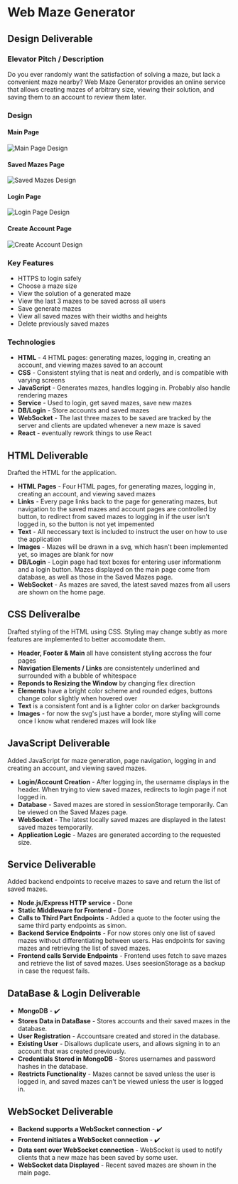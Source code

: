 # Web Maze Generator
## Design Deliverable
### Elevator Pitch / Description
Do you ever randomly want the satisfaction of solving a maze, but lack a convenient maze nearby? Web Maze Generator provides an online service that allows creating mazes of arbitrary size, viewing their solution, and saving them to an account to review them later.
### Design
#### Main Page
![Main Page Design](/layout/WebMazeGeneratorMainPage.png)
#### Saved Mazes Page
![Saved Mazes Design](/layout/WebMazeGeneratorSavedPage.png)
#### Login Page
![Login Page Design](/layout/WebMazeGeneratorLoginPage.png)
#### Create Account Page
![Create Account Design](/layout/WebMazeGeneratorCreateAccountPage.png)
### Key Features
- HTTPS to login safely
- Choose a maze size
- View the solution of a generated maze
- View the last 3 mazes to be saved across all users
- Save generate mazes
- View all saved mazes with their widths and heights
- Delete previously saved mazes
### Technologies
- **HTML** - 4 HTML pages: generating mazes, logging in, creating an account, and viewing mazes saved to an account
- **CSS** - Consistent styling that is neat and orderly, and is compatible with varying screens
- **JavaScript** - Generates mazes, handles logging in. Probably also handle rendering mazes
- **Service** - Used to login, get saved mazes, save new mazes
- **DB/Login** - Store accounts and saved mazes
- **WebSocket** - The last three mazes to be saved are tracked by the server and clients are updated whenever a new maze is saved
- **React** - eventually rework things to use React
## HTML Deliverable
Drafted the HTML for the application.
- **HTML Pages** - Four HTML pages, for generating mazes, logging in, creating an account, and viewing saved mazes
- **Links** - Every page links back to the page for generating mazes, but navigation to the saved mazes and account pages are controlled by button, to redirect from saved mazes to logging in if the user isn't logged in, so the button is not yet impemented
- **Text** - All neccessary text is included to instruct the user on how to use the application
- **Images** - Mazes will be drawn in a svg, which hasn't been implemented yet, so images are blank for now
- **DB/Login** - Login page had text boxes for entering user informationm and a login button. Mazes displayed on the main page come from database, as well as those in the Saved Mazes page.
- **WebSocket** - As mazes are saved, the latest saved mazes from all users are shown on the home page.
## CSS Deliveralbe
Drafted styling of the HTML using CSS. Styling may change subtly as more features are implemented to better accomodate them.
- **Header, Footer & Main** all have consistent styling accross the four pages
- **Navigation Elements / Links** are consistentely underlined and surrounded with a bubble of whitespace
- **Reponds to Resizing the Window** by changing flex direction
- **Elements** have a bright color scheme and rounded edges, buttons change color slightly when hovered over
- **Text** is a consistent font and is a lighter color on darker backgrounds
- **Images** - for now the svg's just have a border, more styling will come once I know what rendered mazes will look like
## JavaScript Deliverable
Added JavaScript for maze generation, page navigation, logging in and creating an account, and viewing saved mazes.
- **Login/Account Creation** - After logging in, the username displays in the header. When trying to view saved mazes, redirects to login page if not logged in.
- **Database** - Saved mazes are stored in sessionStorage temporarily. Can be viewed on the Saved Mazes page.
- **WebSocket** - The latest locally saved mazes are displayed in the latest saved mazes temporarily.
- **Application Logic** - Mazes are generated according to the requested size.
## Service Deliverable
Added backend endpoints to receive mazes to save and return the list of saved mazes.
- **Node.js/Express HTTP service** - Done
- **Static Middleware for Frontend** - Done
- **Calls to Third Part Endpoints** - Added a quote to the footer using the same third party endpoints as simon.
- **Backend Service Endpoints** - For now stores only one list of saved mazes without differentiating between users. Has endpoints for saving mazes and retrieving the list of saved mazes.
- **Frontend calls Servide Endpoints** - Frontend uses fetch to save mazes and retrieve the list of saved mazes. Uses seesionStorage as a backup in case the request fails.
## DataBase & Login Deliverable
- **MongoDB** - ✔️
- **Stores Data in DataBase** - Stores accounts and their saved mazes in the database.
- **User Registration** - Accountsare created and stored in the database.
- **Existing User** - Disallows duplicate users, and allows signing in to an account that was created previously.
- **Credentials Stored in MongoDB** - Stores usernames and password hashes in the database.
- **Restricts Functionality** - Mazes cannot be saved unless the user is logged in, and saved mazes can't be viewed unless the user is logged in.
## WebSocket Deliverable
- **Backend supports a WebSocket connection** - ✔️
- **Frontend initiates a WebSocket connection** - ✔️
- **Data sent over WebSocket connection** - WebSocket is used to notify clients that a new maze has been saved by some user.
- **WebSocket data Displayed** - Recent saved mazes are shown in the main page.
